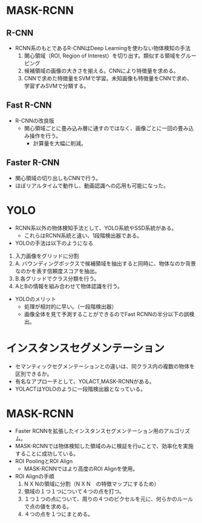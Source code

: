 <script type="text/x-mathjax-config">MathJax.Hub.Config({tex2jax:{inlineMath:[['\$','\$'],['\\(','\\)']],processEscapes:true},CommonHTML: {matchFontHeight:false}});</script>
<script type="text/javascript" async src="https://cdnjs.cloudflare.com/ajax/libs/mathjax/2.7.1/MathJax.js?config=TeX-MML-AM_CHTML"></script>

# MASK-RCNN
## R-CNN
- RCNN系のもとであるR-CNNはDeep Learningを使わない物体検知の手法
  1. 関心領域（ROI, Region of Interest）を切り出す。類似する領域をグルーピング
  2. 候補領域の画像の大きさを揃える。CNNにより特徴量を求める。
  3. CNNで求めた特徴量をSVMで学習。未知画像も特徴量をCNNで求め、学習ずみSVMで分類する。

## Fast R-CNN
- R-CNNの改良版
  - 関心領域ごとに畳み込み層に通すのではなく、画像ごとに一回の畳み込み操作を行う。
    - 計算量を大幅に削減。

## Faster R-CNN
- 関心領域の切り出しもCNNで行う。
- ほぼリアルタイムで動作し、動画認識への応用も可能になった。

# YOLO
- RCNN系以外の物体検知手法として、YOLO系統やSSD系統がある。
  - これらはRCNN系統と違い、1段階検出器である。
- YOLOの手法は以下のようになる
 1. 入力画像をグリッドに分割
 2. A. バウンディングボックスで候補領域を抽出すると同時に、物体なのか背景なのかを表す信頼度スコアを抽出。
 3. B.各グリッドでクラス分類を行う。
 4. AとBの情報を組み合わせて物体認識を行う。
- YOLOのメリット
  - 処理が相対的に早い。（一段階検出器）
  - 画像全体を見て予測することができるのでFast RCNNの半分以下の誤検出。

# インスタンスセグメンテーション
- セマンティックセグメンテーションとの違いは、同クラス内の複数の物体を区別できるか。
- 有名なアプローチとして、YOLACT,MASK-RCNNがある。
- YOLACTはYOLOのように一段階検出器となっている。

# MASK-RCNN
- Faster RCNNを拡張したインスタンスセグメンテーション用のアルゴリズム。
- MASK-RCNNでは物体検知した領域のみに検証を行uことで、効率化を実施することに成功している。
- ROI PoolingとROI Align
  - MASK-RCNNではより高度のROI Alignを使用。
- ROI Alignの手順
  1. N X Nの領域に分割（N X N　の特徴マップにするため）
  2. 領域の１つ１つについて４つの点を打つ。
  3. １つ１つの点について、周りの４つのピクセルを元に、何らかのルールで点の値を求める。
  4. ４つの点を１つにまとめる。